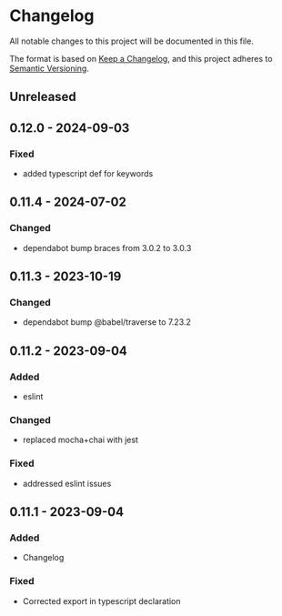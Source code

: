 # Changelog
All notable changes to this project will be documented in this file.

The format is based on [Keep a Changelog](https://keepachangelog.com/en/1.0.0/),
and this project adheres to [Semantic Versioning](https://semver.org/spec/v2.0.0.html).

## Unreleased

## 0.12.0 - 2024-09-03
### Fixed
- added typescript def for keywords

## 0.11.4 - 2024-07-02
### Changed
- dependabot bump braces from 3.0.2 to 3.0.3

## 0.11.3 - 2023-10-19
### Changed
- dependabot bump @babel/traverse to 7.23.2

## 0.11.2 - 2023-09-04
### Added
- eslint

### Changed
- replaced mocha+chai with jest

### Fixed
- addressed eslint issues

## 0.11.1 - 2023-09-04
### Added
- Changelog

### Fixed
- Corrected export in typescript declaration

